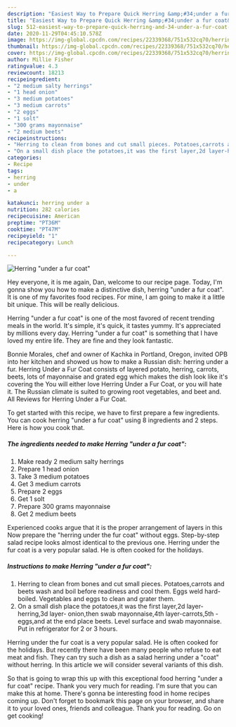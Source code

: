 ```yaml
---
description: "Easiest Way to Prepare Quick Herring &amp;#34;under a fur coat&amp;#34;"
title: "Easiest Way to Prepare Quick Herring &amp;#34;under a fur coat&amp;#34;"
slug: 512-easiest-way-to-prepare-quick-herring-and-34-under-a-fur-coat-and-34
date: 2020-11-29T04:45:10.578Z
image: https://img-global.cpcdn.com/recipes/22339368/751x532cq70/herring-under-a-fur-coat-recipe-main-photo.jpg
thumbnail: https://img-global.cpcdn.com/recipes/22339368/751x532cq70/herring-under-a-fur-coat-recipe-main-photo.jpg
cover: https://img-global.cpcdn.com/recipes/22339368/751x532cq70/herring-under-a-fur-coat-recipe-main-photo.jpg
author: Millie Fisher
ratingvalue: 4.3
reviewcount: 18213
recipeingredient:
- "2 medium salty herrings"
- "1 head onion"
- "3 medium potatoes"
- "3 medium carrots"
- "2 eggs"
- "1 solt"
- "300 grams mayonnaise"
- "2 medium beets"
recipeinstructions:
- "Herring to clean from bones and cut small pieces. Potatoes,carrots and beets wash and boil before readiness and cool them. Eggs weld hard-boiled. Vegetables  and eggs to clean and grater them."
- "On a small dish place the potatoes,it was the first layer,2d layer-herring,3d layer- onion,then swab mayonnaise,4th layer-carrots,5th - eggs,and at the end place beets. Level surface and swab mayonnaise. Put in refrigerator for 2 or 3 hours."
categories:
- Recipe
tags:
- herring
- under
- a

katakunci: herring under a 
nutrition: 282 calories
recipecuisine: American
preptime: "PT36M"
cooktime: "PT47M"
recipeyield: "1"
recipecategory: Lunch

---
```



![Herring &#34;under a fur coat&#34;](https://img-global.cpcdn.com/recipes/22339368/751x532cq70/herring-under-a-fur-coat-recipe-main-photo.jpg)

Hey everyone, it is me again, Dan, welcome to our recipe page. Today, I'm gonna show you how to make a distinctive dish, herring &#34;under a fur coat&#34;. It is one of my favorites food recipes. For mine, I am going to make it a little bit unique. This will be really delicious.

Herring &#34;under a fur coat&#34; is one of the most favored of recent trending meals in the world. It's simple, it's quick, it tastes yummy. It's appreciated by millions every day. Herring &#34;under a fur coat&#34; is something that I have loved my entire life. They are fine and they look fantastic.

Bonnie Morales, chef and owner of Kachka in Portland, Oregon, invited OPB into her kitchen and showed us how to make a Russian dish: herring under a fur. Herring Under a Fur Coat consists of layered potato, herring, carrots, beets, lots of mayonnaise and grated egg which makes the dish look like it&#39;s covering the You will either love Herring Under a Fur Coat, or you will hate it. The Russian climate is suited to growing root vegetables, and beet and. All Reviews for Herring Under a Fur Coat.


To get started with this recipe, we have to first prepare a few ingredients. You can cook herring &#34;under a fur coat&#34; using 8 ingredients and 2 steps. Here is how you cook that.

<!--inarticleads1-->

##### The ingredients needed to make Herring &#34;under a fur coat&#34;:

1. Make ready 2 medium salty herrings
1. Prepare 1 head onion
1. Take 3 medium potatoes
1. Get 3 medium carrots
1. Prepare 2 eggs
1. Get 1 solt
1. Prepare 300 grams mayonnaise
1. Get 2 medium beets


Experienced cooks argue that it is the proper arrangement of layers in this Now prepare the &#34;herring under the fur coat&#34; without eggs. Step-by-step salad recipe looks almost identical to the previous one. Herring under the fur coat is a very popular salad. He is often cooked for the holidays. 

<!--inarticleads2-->

##### Instructions to make Herring &#34;under a fur coat&#34;:

1. Herring to clean from bones and cut small pieces. Potatoes,carrots and beets wash and boil before readiness and cool them. Eggs weld hard-boiled. Vegetables  and eggs to clean and grater them.
1. On a small dish place the potatoes,it was the first layer,2d layer-herring,3d layer- onion,then swab mayonnaise,4th layer-carrots,5th - eggs,and at the end place beets. Level surface and swab mayonnaise. Put in refrigerator for 2 or 3 hours.


Herring under the fur coat is a very popular salad. He is often cooked for the holidays. But recently there have been many people who refuse to eat meat and fish. They can try such a dish as a salad herring under a &#34;coat&#34; without herring. In this article we will consider several variants of this dish. 

So that is going to wrap this up with this exceptional food herring &#34;under a fur coat&#34; recipe. Thank you very much for reading. I'm sure that you can make this at home. There's gonna be interesting food in home recipes coming up. Don't forget to bookmark this page on your browser, and share it to your loved ones, friends and colleague. Thank you for reading. Go on get cooking!
